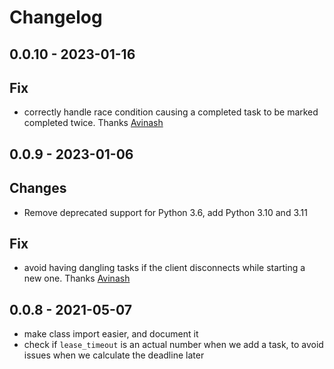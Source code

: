 # Changelog

## 0.0.10 - 2023-01-16

## Fix
* correctly handle race condition causing a completed task to be marked completed twice. Thanks [Avinash](https://github.com/nash0740)

## 0.0.9 - 2023-01-06

## Changes

* Remove deprecated support for Python 3.6, add Python 3.10 and 3.11
## Fix
* avoid having dangling tasks if the client disconnects while starting a new one. Thanks [Avinash](https://github.com/nash0740)

## 0.0.8 - 2021-05-07

* make class import easier, and document it
* check if `lease_timeout` is an actual number when we add a task, to avoid
  issues when we calculate the deadline later
